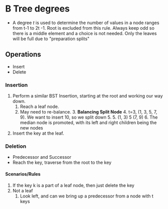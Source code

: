 # B Tree degrees
- A degree *t* is used to determine the number of values in a node ranges from t-1 to 2t -1. Root is excluded from this rule. Always keep odd so there is a middle element and a choice is not needed. Only the leaves will be full due to "preparation splits"
## Operations
- Insert
- Delete
### Insertion
1. Perform a similar BST Insertion, starting at the root and working our way down.
	1. Reach a leaf node.
	2. May need to re-balance. 
		3. **Balancing Split Node**
		4. t=3, (1, 3, 5, 7, 9). We want to insert 10, so we split down 5.
		5. (1, 3) 5 (7, 9)
		6. The median node is promoted, with its left and right children being the new nodes
2. Insert the key at the leaf.

### Deletion
- Predecessor and Successor
- Reach the key, traverse from the root to the key
#### Scenarios/Rules
1. If the key k is a part of a leaf node, then just delete the key
2. Not a leaf
	1. Look left, and can we bring up a predecessor from a node with t keys